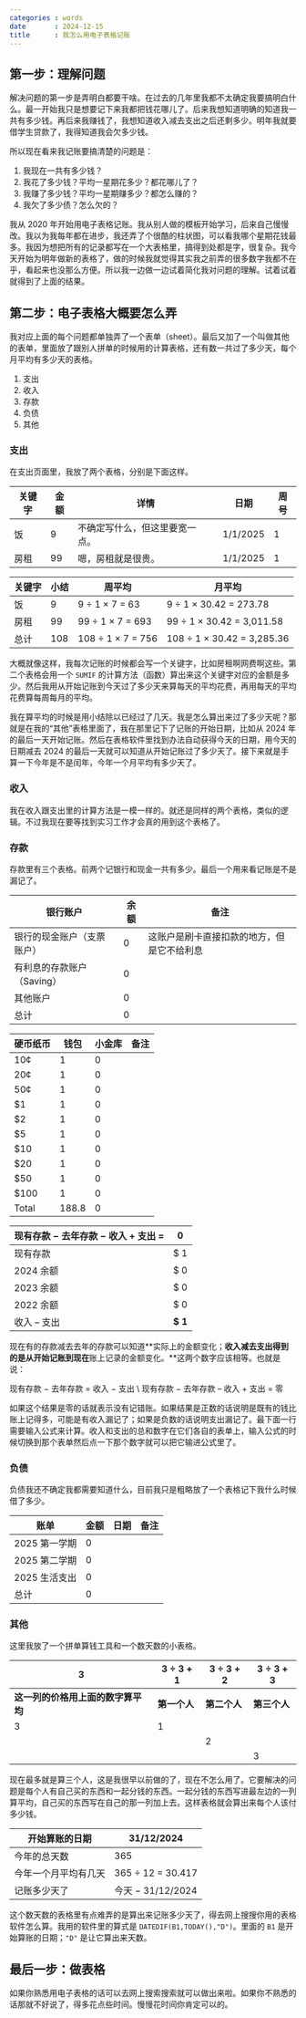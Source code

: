 ```yaml
---
categories : words
date       : 2024-12-15
title      : 我怎么用电子表格记账
---
```


## 第一步：理解问题

解决问题的第一步是弄明白都要干啥。在过去的几年里我都不太确定我要搞明白什么。最一开始我只是想要记下来我都把钱花哪儿了。后来我想知道明确的知道我一共有多少钱。再后来我赚钱了，我想知道收入减去支出之后还剩多少。明年我就要借学生贷款了，我得知道我会欠多少钱。

所以现在看来我记账要搞清楚的问题是：

1. 我现在一共有多少钱？
2. 我花了多少钱？平均一星期花多少？都花哪儿了？
3. 我赚了多少钱？平均一星期赚多少？都怎么赚的？
4. 我欠了多少债？怎么欠的？

我从 2020 年开始用电子表格记账。我从别人做的模板开始学习，后来自己慢慢改。我以为我每年都在进步，我还弄了个很酷的柱状图，可以看我哪个星期花钱最多。我因为想把所有的记录都写在一个大表格里，搞得到处都是字，很复杂。我今天开始为明年做新的表格了，做的时候我就觉得其实我之前弄的很多数字我都不在乎，看起来也没那么方便。所以我一边做一边试着简化我对问题的理解。试着试着就得到了上面的结果。

## 第二步：电子表格大概要怎么弄

我对应上面的每个问题都单独弄了一个表单（<span lang="en">sheet</span>）。最后又加了一个叫做其他的表单，里面放了跟别人拼单的时候用的计算表格，还有数一共过了多少天，每个月平均有多少天的表格。

1. 支出
2. 收入
3. 存款
4. 负债
5. 其他

### 支出

在支出页面里，我放了两个表格，分别是下面这样。

| 关键字 | 金额 | 详情                           | 日期     | 周号 |
| ------ | ---- | ------------------------------ | -------- | ---- |
| 饭     | 9    | 不确定写什么，但这里要宽一点。 | 1/1/2025 | 1    |
| 房租   | 99   | 嗯，房租就是很贵。             | 1/1/2025 | 1    |

| 关键字 | 小结 | 周平均            | 月平均                     |
| ------ | ---- | ----------------- | -------------------------- |
| 饭     | 9    | 9 ÷ 1 × 7 = 63    | 9 ÷ 1 × 30.42 = 273.78     |
| 房租   | 99   | 99 ÷ 1 × 7 = 693  | 99 ÷ 1 × 30.42 = 3,011.58  |
| 总计   | 108  | 108 ÷ 1 × 7 = 756 | 108 ÷ 1 × 30.42 = 3,285.36 |

大概就像这样，我每次记账的时候都会写一个关键字，比如房租啊网费啊这些。第二个表格会用一个 `SUMIF` 的计算方法（函数）算出来这个关键字对应的金额是多少。然后我用从开始记账到今天过了多少天来算每天的平均花费，再用每天的平均花费算每周每月的平均。

我在算平均的时候是用小结除以已经过了几天。我是怎么算出来过了多少天呢？那就是在我的“其他”表格里面了，我在那里记下了记账的开始日期，比如从 2024 年的最后一天开始记账。然后在表格软件里找到办法自动获得今天的日期，用今天的日期减去 2024 的最后一天就可以知道从开始记账过了多少天了。接下来就是手算一下今年是不是闰年，今年一个月平均有多少天了。

### 收入

我在收入跟支出里的计算方法是一模一样的。就还是同样的两个表格，类似的逻辑。不过我现在要等找到实习工作才会真的用到这个表格了。

### 存款

存款里有三个表格。前两个记银行和现金一共有多少。最后一个用来看记账是不是漏记了。

| 银行账户                                          | 余额 | 备注                                       |
| ------------------------------------------------- | ---- | ------------------------------------------ |
| 银行的现金账户（支票账户）                        | 0    | 这账户是刷卡直接扣款的地方，但是它不给利息 |
| 有利息的存款账户（<span lang="en">Saving</span>） | 0    |                                            |
| 其他账户                                          | 0    |                                            |
| 总计                                              | 0    |                                            |

| 硬币纸币 | 钱包  | 小金库 | 备注 |
| -------- | ----- | ------ | ---- |
| 10¢      | 1     | 0      |      |
| 20¢      | 1     | 0      |      |
| 50¢      | 1     | 0      |      |
| $1       | 1     | 0      |      |
| $2       | 1     | 0      |      |
| $5       | 1     | 0      |      |
| $10      | 1     | 0      |      |
| $20      | 1     | 0      |      |
| $50      | 1     | 0      |      |
| $100     | 1     | 0      |      |
| Total    | 188.8 | 0      |      |

| 现有存款 − 去年存款 − 收入 + 支出 = | 0          |
| ----------------------------------- | ---------- |
| 现有存款                            | $‎	1     |
| 2024 余额                           | $‎	0     |
| 2023 余额                           | $‎	0     |
| 2022 余额                           | $‎	0     |
| 收入 – 支出                         | **$‎	1** |

现在有的存款减去去年的存款可以知道**实际上的金额变化；**收入减去支出得到的是从开始记账到现在**账上记录的金额变化。**这两个数字应该相等。也就是说：

现有存款 − 去年存款 = 收入 − 支出 \\
现有存款 − 去年存款 – 收入 + 支出 = 零

如果这个结果是零的话就表示没有记错账。如果结果是正数的话说明是既有的钱比账上记得多，可能是有收入漏记了；如果是负数的话说明支出漏记了。最下面一行需要输入公式来计算。收入和支出的总和数字在它们各自的表单上，输入公式的时候切换到那个表单然后点一下那个数字就可以把它输进公式里了。

### 负债

负债我还不确定我都需要知道什么，目前我只是粗略放了一个表格记下我什么时候借了多少。

| 账单          | 金额 | 日期 | 备注 |
| ------------- | ---- | ---- | ---- |
| 2025 第一学期 | 0    |      |      |
| 2025 第二学期 | 0    |      |      |
| 2025 生活支出 | 0    |      |      |
| 总计         | 0    |      |      |

### 其他

这里我放了一个拼单算钱工具和一个数天数的小表格。

| **3**                              | **3 ÷ 3 + 1** | **3 ÷ 3 + 2** | **3 ÷ 3 + 3** |
| ---------------------------------- | ------------- | ------------- | ------------- |
| **这一列的价格用上面的数字算平均** | **第一个人**  | **第二个人**  | **第三个人**  |
| 3                                  | 1             |               |               |
|                                    |               | 2             |               |
|                                    |               |               | 3             |

现在最多就是算三个人，这是我很早以前做的了，现在不怎么用了。它要解决的问题是每个人有自己买的东西和一起分钱的东西。一起分钱的东西写进最左边的一列算平均，自己买的东西写在自己的那一列加上去。这样表格就会算出来每个人该付多少钱。

| 开始算账的日期       | 31/12/2024        |
| -------------------- | ----------------- |
| 今年的总天数         | 365               |
| 今年一个月平均有几天 | 365 ÷ 12 = 30.417 |
| 记账多少天了         | 今天 − 31/12/2024 |

这个数天数的表格里有点难弄的是算出来记账多少天了，得去网上搜搜你用的表格软件怎么算。我用的软件里的算式是 `DATEDIF(B1,TODAY(),"D")`。里面的 `B1` 是开始算账的日期；`"D"` 是让它算出来天数。

## 最后一步：做表格

如果你熟悉用电子表格的话可以去网上搜索搜索就可以做出来啦。如果你不熟悉的话那就不好说了，得多花点些时间。慢慢花时间你肯定可以的。
